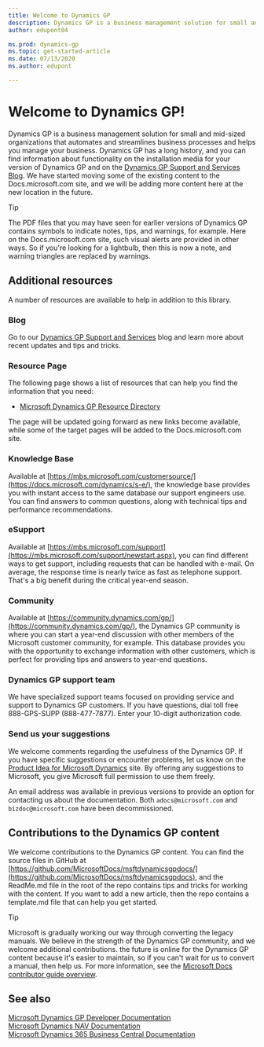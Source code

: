 ```yaml
---
title: Welcome to Dynamics GP
description: Dynamics GP is a business management solution for small and mid-sized organizations that automates and streamlines business processes and helps you manage your business.
author: edupont04

ms.prod: dynamics-gp
ms.topic: get-started-article
ms.date: 07/13/2020
ms.author: edupont

---
```

# Welcome to Dynamics GP!

Dynamics GP is a business management solution for small and mid-sized organizations that automates and streamlines business processes and helps you manage your business. Dynamics GP has a long history, and you can find information about functionality on the installation media for your version of Dynamics GP and on the [Dynamics GP Support and Services Blog](https://community.dynamics.com/gp/b/dynamicsgp). We have started moving some of the existing content to the Docs.microsoft.com site, and we will be adding more content here at the new location in the future.  

> [!TIP]
> The PDF files that you may have seen for earlier versions of Dynamics GP contains symbols to indicate notes, tips, and warnings, for example. Here on the Docs.microsoft.com site, such visual alerts are provided in other ways. So if you're looking for a lightbulb, then this is now a note, and warning triangles are replaced by warnings.

## Additional resources

A number of resources are available to help in addition to this library.  

### Blog

Go to our [Dynamics GP Support and Services](https://community.dynamics.com/gp/b/dynamicsgp) blog and learn more about recent updates and tips and tricks.  

### Resource Page

The following page shows a list of resources that can help you find the information that you need:

- [Microsoft Dynamics GP Resource Directory](resources.md)

The page will be updated going forward as new links become available, while some of the target pages will be added to the Docs.microsoft.com site.  

### Knowledge Base

Available at [https://mbs.microsoft.com/customersource/](https://docs.microsoft.com/dynamics/s-e/), the knowledge base provides you with instant access to the same database our support engineers use. You can find answers to common questions, along with technical tips and performance recommendations.  

### eSupport

Available at [https://mbs.microsoft.com/support](https://mbs.microsoft.com/support/newstart.aspx), you can find different ways to get support, including requests that can be handled with e-mail. On average, the response time is nearly twice as fast as telephone support. That's a big benefit during the critical year-end season.  

### Community

Available at [https://community.dynamics.com/gp/](https://community.dynamics.com/gp/), the Dynamics GP community is where you can start a year-end discussion with other members of the Microsoft customer community, for example. This database provides you with the opportunity to exchange information with other customers, which is perfect for providing tips and answers to year-end questions.  

### Dynamics GP support team

We have specialized support teams focused on providing service and support to Dynamics GP customers. If you have questions, dial toll free 888-GPS-SUPP (888-477-7877). Enter your 10-digit authorization code.

### Send us your suggestions

We welcome comments regarding the usefulness of the Dynamics GP. If you have specific suggestions or encounter problems, let us know on the [Product Idea for Microsoft Dynamics](https://experience.dynamics.com/ideas/list/?forum=771cc5ac-c117-e811-8105-3863bb2e0320) site. By offering any suggestions to Microsoft, you give Microsoft full permission to use them freely.

An email address was available in previous versions to provide an option for contacting us about the documentation. Both `adocs@microsoft.com` and `bizdoc@microsoft.com` have been decommissioned.  

## Contributions to the Dynamics GP content

We welcome contributions to the Dynamics GP content. You can find the source files in GitHub at [https://github.com/MicrosoftDocs/msftdynamicsgpdocs/](https://github.com/MicrosoftDocs/msftdynamicsgpdocs), and the ReadMe.md file in the root of the repo contains tips and tricks for working with the content. If you want to add a new article, then the repo contains a template.md file that can help you get started.  

> [!TIP]
> Microsoft is gradually working our way through converting the legacy manuals. We believe in the strength of the Dynamics GP community, and we welcome additional contributions. the future is online for the Dynamics GP content because it's easier to maintain, so if you can't wait for us to convert a manual, then help us. For more information, see the [Microsoft Docs contributor guide overview](/contribute/).  

## See also

[Microsoft Dynamics GP Developer Documentation](/previous-versions/dynamicsgp/developer/hh686187(v=gp.20))  
[Microsoft Dynamics NAV Documentation](/dynamics-nav-app/)  
[Microsoft Dynamics 365 Business Central Documentation](/dynamics365/business-central/)  
